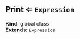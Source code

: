 <a name="Print"></a>

## Print ⇐ <code>Expression</code>
**Kind**: global class  
**Extends**: <code>Expression</code>  
